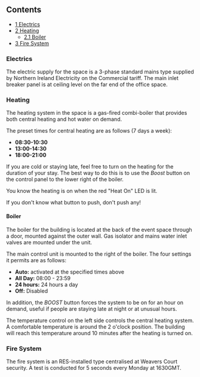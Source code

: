 Contents
--------

-   [1 Electrics](#Electrics)
-   [2 Heating](#Heating)
    -   [2.1 Boiler](#Boiler)
-   [3 Fire System](#Fire_System)

### Electrics

The electric supply for the space is a 3-phase standard mains type supplied by Northern Ireland Electricity on the Commercial tariff. The main inlet breaker panel is at ceiling level on the far end of the office space.

### Heating

The heating system in the space is a gas-fired combi-boiler that provides both central heating and hot water on demand.

The preset times for central heating are as follows (7 days a week):

-   **08:30-10:30**
-   **13:00-14:30**
-   **18:00-21:00**

If you are cold or staying late, feel free to turn on the heating for the duration of your stay. The best way to do this is to use the *Boost* button on the control panel to the lower right of the boiler.

You know the heating is on when the red "Heat On" LED is lit.

If you don't know what button to push, don't push any!

#### Boiler

The boiler for the building is located at the back of the event space through a door, mounted against the outer wall. Gas isolator and mains water inlet valves are mounted under the unit.

The main control unit is mounted to the right of the boiler. The four settings it permits are as follows:

-   **Auto:** activated at the specified times above
-   **All Day:** 08:00 - 23:59
-   **24 hours:** 24 hours a day
-   **Off:** Disabled

In addition, the *BOOST* button forces the system to be on for an hour on demand, useful if people are staying late at night or at unusual hours.

The temperature control on the left side controls the central heating system. A comfortable temperature is around the 2 o'clock position. The building will reach this temperature around 10 minutes after the heating is turned on.

### Fire System

The fire system is an RES-installed type centralised at Weavers Court security. A test is conducted for 5 seconds every Monday at 1630GMT.
